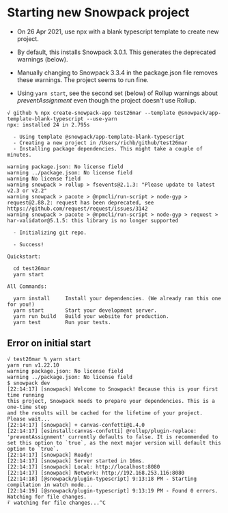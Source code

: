 # Starting new Snowpack project

* On 26 Apr 2021, use npx with a blank typescript template to create  new project.

* By default, this installs Snowpack 3.0.1. This generates the deprecated warnings (below).

* Manually changing to Snowpack 3.3.4 in the package.json file removes these warnings. The project seems to run fine.

* Using `yarn start`, see the second set (below) of Rollup warnings about *preventAssignment* even though the project doesn't use Rollup.

```
√ github % npx create-snowpack-app test26mar --template @snowpack/app-template-blank-typescript --use-yarn
npx: installed 24 in 2.795s

  - Using template @snowpack/app-template-blank-typescript
  - Creating a new project in /Users/richb/github/test26mar
  - Installing package dependencies. This might take a couple of minutes.

warning package.json: No license field
warning ../package.json: No license field
warning No license field
warning snowpack > rollup > fsevents@2.1.3: "Please update to latest v2.3 or v2.2"
warning snowpack > pacote > @npmcli/run-script > node-gyp > request@2.88.2: request has been deprecated, see https://github.com/request/request/issues/3142
warning snowpack > pacote > @npmcli/run-script > node-gyp > request > har-validator@5.1.5: this library is no longer supported

  - Initializing git repo.

  - Success!

Quickstart:

  cd test26mar
  yarn start

All Commands:

  yarn install     Install your dependencies. (We already ran this one for you!)
  yarn start       Start your development server.
  yarn run build   Build your website for production.
  yarn test        Run your tests.

```

## Error on initial start

```
√ test26mar % yarn start
yarn run v1.22.10
warning package.json: No license field
warning ../package.json: No license field
$ snowpack dev
[22:14:17] [snowpack] Welcome to Snowpack! Because this is your first time running
this project, Snowpack needs to prepare your dependencies. This is a one-time step
and the results will be cached for the lifetime of your project. Please wait...
[22:14:17] [snowpack] + canvas-confetti@1.4.0
[22:14:17] [esinstall:canvas-confetti] @rollup/plugin-replace: 'preventAssignment' currently defaults to false. It is recommended to set this option to `true`, as the next major version will default this option to `true`.
[22:14:17] [snowpack] Ready!
[22:14:17] [snowpack] Server started in 16ms.
[22:14:17] [snowpack] Local: http://localhost:8080
[22:14:17] [snowpack] Network: http://192.168.253.116:8080
[22:14:18] [@snowpack/plugin-typescript] 9:13:18 PM - Starting compilation in watch mode...
[22:14:19] [@snowpack/plugin-typescript] 9:13:19 PM - Found 0 errors. Watching for file changes.
⠏ watching for file changes...^C
```